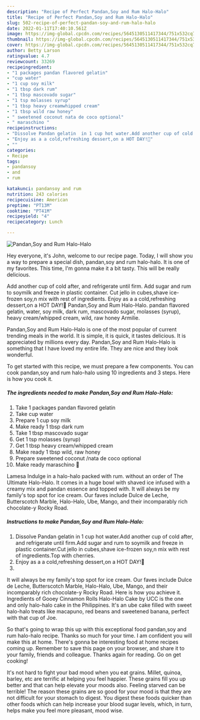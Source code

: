 ```yaml
---
description: "Recipe of Perfect Pandan,Soy and Rum Halo-Halo"
title: "Recipe of Perfect Pandan,Soy and Rum Halo-Halo"
slug: 502-recipe-of-perfect-pandan-soy-and-rum-halo-halo
date: 2022-01-11T17:40:10.561Z
image: https://img-global.cpcdn.com/recipes/5645130511417344/751x532cq70/pandansoy-and-rum-halo-halo-recipe-main-photo.jpg
thumbnail: https://img-global.cpcdn.com/recipes/5645130511417344/751x532cq70/pandansoy-and-rum-halo-halo-recipe-main-photo.jpg
cover: https://img-global.cpcdn.com/recipes/5645130511417344/751x532cq70/pandansoy-and-rum-halo-halo-recipe-main-photo.jpg
author: Betty Larson
ratingvalue: 4.7
reviewcount: 33269
recipeingredient:
- "1 packages pandan flavored gelatin"
- "cup water"
- "1 cup soy milk"
- "1 tbsp dark rum"
- "1 tbsp mascovado sugar"
- "1 tsp molasses syrup"
- "1 tbsp heavy creamwhipped cream"
- "1 tbsp wild raw honey"
- " sweetened coconut nata de coco optional"
- " maraschino "
recipeinstructions:
- "Dissolve Pandan gelatin  in 1 cup hot water.Add another cup of cold after, and refrigerate until firm.Add sugar and rum to soymilk and freeze in plastic container.Cut jello in cubes,shave ice-frozen soy,n mix with rest of ingredients.Top with cherries."
- "Enjoy as a a cold,refreshing dessert,on a HOT DAY!🍧"
- ""
categories:
- Recipe
tags:
- pandansoy
- and
- rum

katakunci: pandansoy and rum 
nutrition: 243 calories
recipecuisine: American
preptime: "PT13M"
cooktime: "PT41M"
recipeyield: "4"
recipecategory: Lunch

---
```



![Pandan,Soy and Rum Halo-Halo](https://img-global.cpcdn.com/recipes/5645130511417344/751x532cq70/pandansoy-and-rum-halo-halo-recipe-main-photo.jpg)

Hey everyone, it's John, welcome to our recipe page. Today, I will show you a way to prepare a special dish, pandan,soy and rum halo-halo. It is one of my favorites. This time, I'm gonna make it a bit tasty. This will be really delicious.

Add another cup of cold after, and refrigerate until firm. Add sugar and rum to soymilk and freeze in plastic container. Cut jello in cubes,shave ice-frozen soy,n mix with rest of ingredients. Enjoy as a a cold,refreshing dessert,on a HOT DAY!🍧 Pandan,Soy and Rum Halo-Halo. pandan flavored gelatin, water, soy milk, dark rum, mascovado sugar, molasses (syrup), heavy cream/whipped cream, wild, raw honey Armilie.

Pandan,Soy and Rum Halo-Halo is one of the most popular of current trending meals in the world. It is simple, it is quick, it tastes delicious. It is appreciated by millions every day. Pandan,Soy and Rum Halo-Halo is something that I have loved my entire life. They are nice and they look wonderful.


To get started with this recipe, we must prepare a few components. You can cook pandan,soy and rum halo-halo using 10 ingredients and 3 steps. Here is how you cook it.

<!--inarticleads1-->

##### The ingredients needed to make Pandan,Soy and Rum Halo-Halo:

1. Take 1 packages pandan flavored gelatin
1. Take cup water
1. Prepare 1 cup soy milk
1. Make ready 1 tbsp dark rum
1. Take 1 tbsp mascovado sugar
1. Get 1 tsp molasses (syrup)
1. Get 1 tbsp heavy cream/whipped cream
1. Make ready 1 tbsp wild, raw honey
1. Prepare  sweetened coconut /nata de coco optional
1. Make ready  maraschino 🍒


Lamesa Indulge in a halo-halo packed with rum. without an order of The Ultimate Halo-Halo. It comes in a huge bowl with shaved ice infused with a creamy mix and pandan essence and topped with. It will always be my family&#39;s top spot for ice cream. Our faves include Dulce de Leche, Butterscotch Marble, Halo-Halo, Ube, Mango, and their incomparably rich chocolate-y Rocky Road. 

<!--inarticleads2-->

##### Instructions to make Pandan,Soy and Rum Halo-Halo:

1. Dissolve Pandan gelatin  in 1 cup hot water.Add another cup of cold after, and refrigerate until firm.Add sugar and rum to soymilk and freeze in plastic container.Cut jello in cubes,shave ice-frozen soy,n mix with rest of ingredients.Top with cherries.
1. Enjoy as a a cold,refreshing dessert,on a HOT DAY!🍧
1. 


It will always be my family&#39;s top spot for ice cream. Our faves include Dulce de Leche, Butterscotch Marble, Halo-Halo, Ube, Mango, and their incomparably rich chocolate-y Rocky Road. Here is how you achieve it. Ingredients of Gooey Cinnamon Rolls Halo-Halo Cake by UCC is the one and only halo-halo cake in the Philippines. It&#39;s an ube cake filled with sweet halo-halo treats like macapuno, red beans and sweetened banana, perfect with that cup of Joe. 

So that's going to wrap this up with this exceptional food pandan,soy and rum halo-halo recipe. Thanks so much for your time. I am confident you will make this at home. There's gonna be interesting food at home recipes coming up. Remember to save this page on your browser, and share it to your family, friends and colleague. Thanks again for reading. Go on get cooking!

It's not hard to fight your bad mood when you eat grains. Millet, quinoa, barley, etc are terrific at helping you feel happier. These grains fill you up better and that can help elevate your moods also. Feeling starved can be terrible! The reason these grains are so good for your mood is that they are not difficult for your stomach to digest. You digest these foods quicker than other foods which can help increase your blood sugar levels, which, in turn, helps make you feel more pleasant, mood wise.
